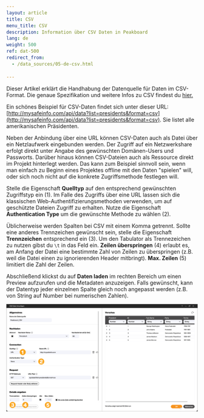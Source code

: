 ```yaml
---
layout: article
title: CSV
menu_title: CSV
description: Information über CSV Daten in Peakboard
lang: de
weight: 500
ref: dat-500
redirect_from:
  - /data_sources/05-de-csv.html

---
```


Dieser Artikel erklärt die Handhabung der Datenquelle für Daten im CSV-Format.
Die genaue Spezifikation und weitere Infos zu CSV findest du [hier.](https://de.wikipedia.org/wiki/CSV_(Dateiformat))

Ein schönes Beispiel für CSV-Daten findet sich unter dieser URL: [http://mysafeinfo.com/api/data?list=presidents&format=csv](http://mysafeinfo.com/api/data?list=presidents&format=csv).
Sie listet alle amerikanischen Präsidenten.

Neben der Anbindung über eine URL können CSV-Daten auch als Datei über ein Netzlaufwerk eingebunden werden. Der Zugriff auf ein Netzwerkshare erfolgt direkt unter Angabe des gewünschten Domänen-Users und Passworts. Darüber hinaus können CSV-Dateien auch als Ressource direkt im Projekt hinterlegt werden. Das kann zum Beispiel sinnvoll sein, wenn man einfach zu Beginn eines Projektes offline mit den Daten "spielen" will, oder sich noch nicht auf die konkrete Zugriffsmethode festlegen will.

Stelle die Eigenschaft **Quelltyp** auf den entsprechend gewünschten Zugriffstyp ein (1).
Im Falle des Zugriffs über eine URL lassen sich die klassischen Web-Authentifizierungsmethoden verwenden, um auf geschützte Dateien Zugriff zu erhalten. Nutze die Eigenschaft **Authentication Type** um die gewünschte Methode zu wählen (2).

Üblicherweise werden Spalten bei CSV mit einem Komma getrennt.
Sollte eine anderes Trennzeichen gewünscht sein, stelle die Eigenschaft **Trennzeichen** entsprechend ein (3). Um den Tabulator als Trennezeichen zu nutzen gibst du `\t` in das Feld ein.
**Zeilen überspringen** (4) erlaubt es, am Anfang der Datei eine bestimmte Zahl von Zeilen zu überspringen (z.B. weil die Datei einen zu ignorierenden Header mitbringt). **Max. Zeilen** (5) limitiert die Zahl der Zeilen.

Abschließend klickst du auf **Daten laden** im rechten Bereich um einen Preview aufzurufen und die Metadaten anzuzeigen.
Falls gewünscht, kann der Datentyp jeder einzelnen Spalte gleich noch angepasst werden (z.B. von String auf Number bei numerischen Zahlen).

![CSV Data Dialog](/assets/images/data-sources/csv/csv_add-data-dialog_de.png)
